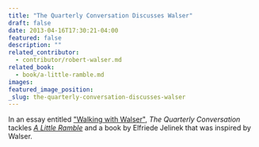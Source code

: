 ```yaml
---
title: "The Quarterly Conversation Discusses Walser"
draft: false
date: 2013-04-16T17:30:21-04:00
featured: false
description: ""
related_contributor:
  - contributor/robert-walser.md
related_book:
  - book/a-little-ramble.md
images:
featured_image_position: 
_slug: the-quarterly-conversation-discusses-walser
---
```


In an essay entitled ["Walking with Walser"](http://quarterlyconversation.com/walking-with-walser), _The Quarterly Conversation_ tackles [_A Little Ramble_](http://ndbooks.com/book/a-little-ramble) and a book by Elfriede Jelinek that was inspired by Walser. 

